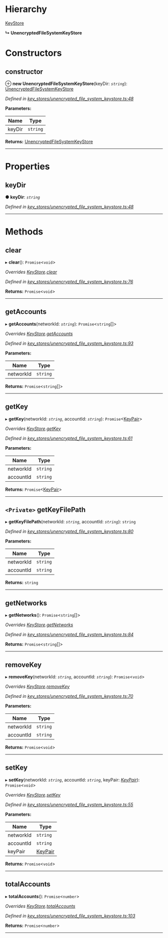 

# Hierarchy

 [KeyStore](_key_stores_keystore_.keystore.md)

**↳ UnencryptedFileSystemKeyStore**

# Constructors

<a id="constructor"></a>

##  constructor

⊕ **new UnencryptedFileSystemKeyStore**(keyDir: *`string`*): [UnencryptedFileSystemKeyStore](_key_stores_unencrypted_file_system_keystore_.unencryptedfilesystemkeystore.md)

*Defined in [key_stores/unencrypted_file_system_keystore.ts:48](https://github.com/nearprotocol/nearlib/blob/fd78025/src.ts/key_stores/unencrypted_file_system_keystore.ts#L48)*

**Parameters:**

| Name | Type |
| ------ | ------ |
| keyDir | `string` |

**Returns:** [UnencryptedFileSystemKeyStore](_key_stores_unencrypted_file_system_keystore_.unencryptedfilesystemkeystore.md)

___

# Properties

<a id="keydir"></a>

##  keyDir

**● keyDir**: *`string`*

*Defined in [key_stores/unencrypted_file_system_keystore.ts:48](https://github.com/nearprotocol/nearlib/blob/fd78025/src.ts/key_stores/unencrypted_file_system_keystore.ts#L48)*

___

# Methods

<a id="clear"></a>

##  clear

▸ **clear**(): `Promise`<`void`>

*Overrides [KeyStore](_key_stores_keystore_.keystore.md).[clear](_key_stores_keystore_.keystore.md#clear)*

*Defined in [key_stores/unencrypted_file_system_keystore.ts:76](https://github.com/nearprotocol/nearlib/blob/fd78025/src.ts/key_stores/unencrypted_file_system_keystore.ts#L76)*

**Returns:** `Promise`<`void`>

___
<a id="getaccounts"></a>

##  getAccounts

▸ **getAccounts**(networkId: *`string`*): `Promise`<`string`[]>

*Overrides [KeyStore](_key_stores_keystore_.keystore.md).[getAccounts](_key_stores_keystore_.keystore.md#getaccounts)*

*Defined in [key_stores/unencrypted_file_system_keystore.ts:93](https://github.com/nearprotocol/nearlib/blob/fd78025/src.ts/key_stores/unencrypted_file_system_keystore.ts#L93)*

**Parameters:**

| Name | Type |
| ------ | ------ |
| networkId | `string` |

**Returns:** `Promise`<`string`[]>

___
<a id="getkey"></a>

##  getKey

▸ **getKey**(networkId: *`string`*, accountId: *`string`*): `Promise`<[KeyPair](_utils_key_pair_.keypair.md)>

*Overrides [KeyStore](_key_stores_keystore_.keystore.md).[getKey](_key_stores_keystore_.keystore.md#getkey)*

*Defined in [key_stores/unencrypted_file_system_keystore.ts:61](https://github.com/nearprotocol/nearlib/blob/fd78025/src.ts/key_stores/unencrypted_file_system_keystore.ts#L61)*

**Parameters:**

| Name | Type |
| ------ | ------ |
| networkId | `string` |
| accountId | `string` |

**Returns:** `Promise`<[KeyPair](_utils_key_pair_.keypair.md)>

___
<a id="getkeyfilepath"></a>

## `<Private>` getKeyFilePath

▸ **getKeyFilePath**(networkId: *`string`*, accountId: *`string`*): `string`

*Defined in [key_stores/unencrypted_file_system_keystore.ts:80](https://github.com/nearprotocol/nearlib/blob/fd78025/src.ts/key_stores/unencrypted_file_system_keystore.ts#L80)*

**Parameters:**

| Name | Type |
| ------ | ------ |
| networkId | `string` |
| accountId | `string` |

**Returns:** `string`

___
<a id="getnetworks"></a>

##  getNetworks

▸ **getNetworks**(): `Promise`<`string`[]>

*Overrides [KeyStore](_key_stores_keystore_.keystore.md).[getNetworks](_key_stores_keystore_.keystore.md#getnetworks)*

*Defined in [key_stores/unencrypted_file_system_keystore.ts:84](https://github.com/nearprotocol/nearlib/blob/fd78025/src.ts/key_stores/unencrypted_file_system_keystore.ts#L84)*

**Returns:** `Promise`<`string`[]>

___
<a id="removekey"></a>

##  removeKey

▸ **removeKey**(networkId: *`string`*, accountId: *`string`*): `Promise`<`void`>

*Overrides [KeyStore](_key_stores_keystore_.keystore.md).[removeKey](_key_stores_keystore_.keystore.md#removekey)*

*Defined in [key_stores/unencrypted_file_system_keystore.ts:70](https://github.com/nearprotocol/nearlib/blob/fd78025/src.ts/key_stores/unencrypted_file_system_keystore.ts#L70)*

**Parameters:**

| Name | Type |
| ------ | ------ |
| networkId | `string` |
| accountId | `string` |

**Returns:** `Promise`<`void`>

___
<a id="setkey"></a>

##  setKey

▸ **setKey**(networkId: *`string`*, accountId: *`string`*, keyPair: *[KeyPair](_utils_key_pair_.keypair.md)*): `Promise`<`void`>

*Overrides [KeyStore](_key_stores_keystore_.keystore.md).[setKey](_key_stores_keystore_.keystore.md#setkey)*

*Defined in [key_stores/unencrypted_file_system_keystore.ts:55](https://github.com/nearprotocol/nearlib/blob/fd78025/src.ts/key_stores/unencrypted_file_system_keystore.ts#L55)*

**Parameters:**

| Name | Type |
| ------ | ------ |
| networkId | `string` |
| accountId | `string` |
| keyPair | [KeyPair](_utils_key_pair_.keypair.md) |

**Returns:** `Promise`<`void`>

___
<a id="totalaccounts"></a>

##  totalAccounts

▸ **totalAccounts**(): `Promise`<`number`>

*Overrides [KeyStore](_key_stores_keystore_.keystore.md).[totalAccounts](_key_stores_keystore_.keystore.md#totalaccounts)*

*Defined in [key_stores/unencrypted_file_system_keystore.ts:103](https://github.com/nearprotocol/nearlib/blob/fd78025/src.ts/key_stores/unencrypted_file_system_keystore.ts#L103)*

**Returns:** `Promise`<`number`>

___

